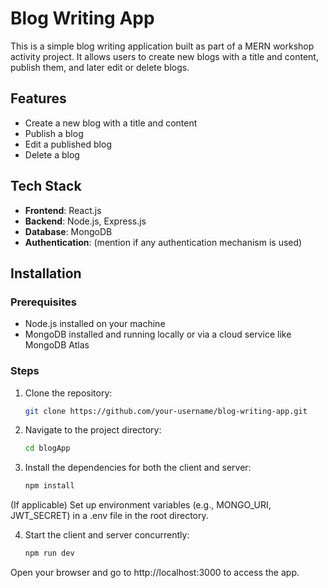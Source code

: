 # Blog Writing App

This is a simple blog writing application built as part of a MERN workshop activity project. It allows users to create new blogs with a title and content, publish them, and later edit or delete blogs.

## Features
- Create a new blog with a title and content
- Publish a blog
- Edit a published blog
- Delete a blog

## Tech Stack
- **Frontend**: React.js
- **Backend**: Node.js, Express.js
- **Database**: MongoDB
- **Authentication**: (mention if any authentication mechanism is used)

## Installation

### Prerequisites
- Node.js installed on your machine
- MongoDB installed and running locally or via a cloud service like MongoDB Atlas

### Steps
1. Clone the repository:
   ```bash
   git clone https://github.com/your-username/blog-writing-app.git
2. Navigate to the project directory:
   ```bash
   cd blogApp
   
3. Install the dependencies for both the client and server:

   ```bash
   npm install
(If applicable) Set up environment variables (e.g., MONGO_URI, JWT_SECRET) in a .env file in the root directory.

4. Start the client and server concurrently:

   ```bash
   npm run dev
   
Open your browser and go to http://localhost:3000 to access the app.


